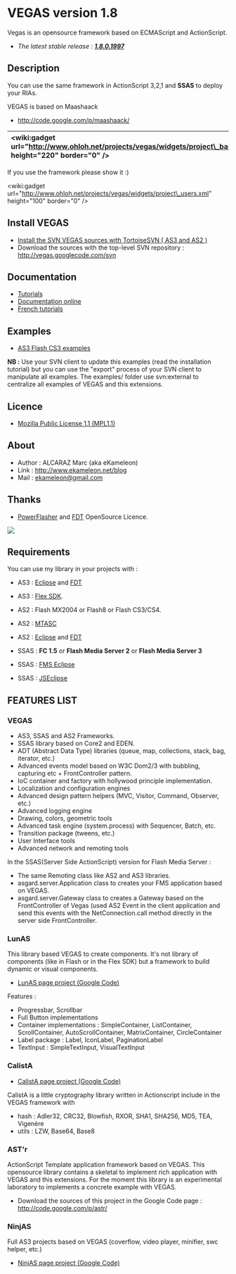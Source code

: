 # VEGAS version 1.8 #

Vegas is an opensource framework based on ECMAScript and ActionScript.

  * _The latest stable release : **[1.8.0.1997](http://code.google.com/p/vegas/downloads/detail?name=version%201.8.0.1997.zip)**_

## Description ##

You can use the same framework in ActionScript 3,2,1 and <b>SSAS</b> to deploy your RIAs.

VEGAS is based on Maashaack

  * http://code.google.com/p/maashaack/

|&lt;wiki:gadget url="http://www.ohloh.net/projects/vegas/widgets/project\_basic\_stats.xml" height="220"  border="0" /&gt;|&lt;wiki:gadget url="http://www.ohloh.net/projects/maashaack/widgets/project\_basic\_stats.xml" height="220"  border="0" /&gt;|
|:-------------------------------------------------------------------------------------------------------------------------|:-----------------------------------------------------------------------------------------------------------------------------|

If you use the framework please show it :)

&lt;wiki:gadget url="http://www.ohloh.net/projects/vegas/widgets/project\_users.xml" height="100" border="0" /&gt;

## Install VEGAS ##

  * [Install the SVN VEGAS sources with TortoiseSVN ( AS3 and AS2 )](InstallVEGASwithSVN.md)
  * Download the sources with the top-level SVN repository : http://vegas.googlecode.com/svn

## Documentation ##

  * [Tutorials](TutorialsVEGAS.md)
  * [Documentation online](http://www.ekameleon.net/vegas/docs/)
  * [French tutorials](http://wiki.mediabox.fr/tutoriaux/vegas)

## Examples ##

  * [AS3 Flash CS3 examples](http://vegas.googlecode.com/svn/AS3/trunk/examples/)

**NB :** Use your SVN client to update this examples (read the installation tutorial) but you can use the "export" process of your SVN client to manipulate all examples. The examples/ folder use svn:external to centralize all examples of VEGAS and this extensions.

## Licence ##

  * [Mozilla Public License 1.1 (MPL1.1)](http://www.opensource.org/licenses/mozilla1.1.php)

## About ##

  * Author  : ALCARAZ Marc (aka eKameleon)
  * Link : http://www.ekameleon.net/blog
  * Mail : ekameleon@gmail.com

## Thanks ##

  * [PowerFlasher](http://powerflasher.com/) and [FDT](http://fdt.powerflasher.com) OpenSource Licence.

[![](http://vegas.googlecode.com/svn/gfx/FDT_Supported.png)](http://fdt.powerflasher.com/)

## Requirements ##

You can use my library in your projects with :

  * AS3 : [Eclipse](http://www.eclipse.org/) and [FDT](http://fdt.powerflasher.com/)
  * AS3 : [Flex SDK](http://www.adobe.com/products/flex/sdk/).

  * AS2 : Flash MX2004 or Flash8 or Flash CS3/CS4.
  * AS2 : [MTASC](http://www.mtasc.org/)
  * AS2 : [Eclipse](http://www.eclipse.org/) and [FDT](http://fdt.powerflasher.com/)

  * SSAS : **FC 1.5** or **Flash Media Server 2** or **Flash Media Server 3**
  * SSAS : [FMS Eclipse](http://fczone.com/eclipse/)
  * SSAS : [JSEclipse](http://labs.adobe.com/technologies/jseclipse/)

## FEATURES LIST ##

### VEGAS ###

  * AS3, SSAS and AS2 Frameworks.
  * SSAS library based on Core2 and EDEN.
  * ADT (Abstract Data Type) libraries (queue, map, collections, stack, bag, iterator, etc.)
  * Advanced events model based on W3C Dom2/3 with bubbling, capturing etc + FrontController pattern.
  * IoC container and factory with hollywood principle implementation.
  * Localization and configuration engines
  * Advanced design pattern helpers (MVC, Visitor, Command, Observer, etc.)
  * Advanced logging engine
  * Drawing, colors, geometric tools
  * Advanced task engine (system.process) with Sequencer, Batch, etc.
  * Transition package (tweens, etc.)
  * User Interface tools
  * Advanced network and remoting tools

In the SSAS(Server Side ActionScript) version for Flash Media Server :

  * The same Remoting class like AS2 and AS3 libraries.
  * asgard.server.Application class to creates your FMS application based on VEGAS.
  * asgard.server.Gateway class to creates a Gateway based on the FrontController of Vegas (used AS2 Event in the client application and send this events with the NetConnection.call method directly in the server side FrontController.

### LunAS ###

This library based VEGAS to create components. It's not library of components (like in Flash or in the Flex SDK) but a framework to build dynamic or visual components.

  * [LunAS page project (Google Code)](http://code.google.com/p/lun-as/)

Features :

  * Progressbar, Scrollbar
  * Full Button implementations
  * Container implementations : SimpleContainer, ListContainer, ScrollContainer, AutoScrollContainer, MatrixContainer, CircleContainer
  * Label package : Label, IconLabel, PaginationLabel
  * TextInput : SimpleTextInput, VisualTextInput

### CalistA ###

  * [CalistA page project (Google Code)](http://code.google.com/p/calista/)

CalistA is a little cryptography library written in Actionscript include in the VEGAS framework with

  * hash : Adler32, CRC32, Blowfish, RXOR, SHA1, SHA256, MD5, TEA, Vigenère
  * utils : LZW, Base64, Base8

### AST'r ###

ActionScript Template application framework based on VEGAS. This opensource library contains a skeletal to implement rich application with VEGAS and this extensions. For the moment this library is an experimental laboratory to implements a concrete example with VEGAS.

  * Download the sources of this project in the Google Code page : http://code.google.com/p/astr/

### NinjAS ###

Full AS3 projects based on VEGAS (coverflow, video player, minifier, swc helper, etc.)

  * [NinjAS page project (Google Code)](http://code.google.com/p/ninjas/)